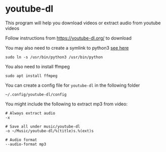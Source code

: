 # youtube-dl

This program will help you download videos or extract audio from youtube videos

Follow instructions from https://youtube-dl.org/ to download

You may also need to create a symlink to python3 [see here](https://stackoverflow.com/questions/3655306/ubuntu-usr-bin-env-python-no-such-file-or-directory)

```
sudo ln -s /usr/bin/python3 /usr/bin/python
```


You also need to install ffmpeg

```
sudo apt install ffmpeg
```

You can create a config file for `youtube-dl` in the following folder

```
~/.config/youtube-dl/config
```

You might include the following to extract mp3 from video:

```
# Always extract audio
-x

# Save all under music/youtube-dl
-o ~/Music/youtube-dl/%(title)s.%(ext)s

# Audio format
--audio-format mp3
```